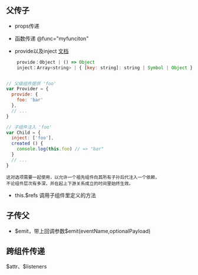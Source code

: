 ## 父传子

 - props传递

 - 函数传递 @func="myfunciton"

 - provide以及inject
  [文档](https://cn.vuejs.org/v2/api/#provide-inject)

```js
    provide：Object | () => Object
    inject：Array<string> | { [key: string]: string | Symbol | Object }
```

```js

// 父级组件提供 'foo'
var Provider = {
  provide: {
    foo: 'bar'
  },
  // ...
}

// 子组件注入 'foo'
var Child = {
  inject: ['foo'],
  created () {
    console.log(this.foo) // => "bar"
  }
  // ...
}
```

    这对选项需要一起使用，以允许一个祖先组件向其所有子孙后代注入一个依赖，
    不论组件层次有多深，并在起上下游关系成立的时间里始终生效。



 - this.$refs 调用子组件里定义的方法




  

## 子传父

- \$emit，带上回调参数$emit(eventName,optionalPayload)


## 跨组件传递

\$attr、$listeners
